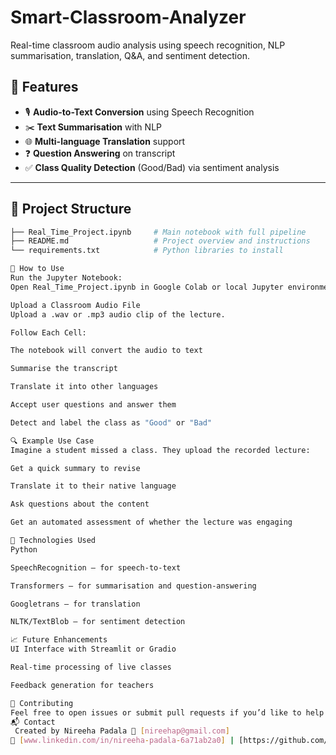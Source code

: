 # Smart-Classroom-Analyzer
Real-time classroom audio analysis using speech recognition, NLP summarisation, translation, Q&amp;A, and sentiment detection.

## 📌 Features

- 🎙️ **Audio-to-Text Conversion** using Speech Recognition
- ✂️ **Text Summarisation** with NLP
- 🌐 **Multi-language Translation** support
- ❓ **Question Answering** on transcript
- ✅ **Class Quality Detection** (Good/Bad) via sentiment analysis

---

## 📂 Project Structure

```bash
├── Real_Time_Project.ipynb     # Main notebook with full pipeline
├── README.md                   # Project overview and instructions
└── requirements.txt            # Python libraries to install

🚀 How to Use
Run the Jupyter Notebook:
Open Real_Time_Project.ipynb in Google Colab or local Jupyter environment.

Upload a Classroom Audio File
Upload a .wav or .mp3 audio clip of the lecture.

Follow Each Cell:

The notebook will convert the audio to text

Summarise the transcript

Translate it into other languages

Accept user questions and answer them

Detect and label the class as "Good" or "Bad"

🔍 Example Use Case
Imagine a student missed a class. They upload the recorded lecture:

Get a quick summary to revise

Translate it to their native language

Ask questions about the content

Get an automated assessment of whether the lecture was engaging

🧠 Technologies Used
Python

SpeechRecognition – for speech-to-text

Transformers – for summarisation and question-answering

Googletrans – for translation

NLTK/TextBlob – for sentiment detection

📈 Future Enhancements
UI Interface with Streamlit or Gradio

Real-time processing of live classes

Feedback generation for teachers

🤝 Contributing
Feel free to open issues or submit pull requests if you’d like to help improve this project!
📬 Contact
 Created by Nireeha Padala 📧 [nireehap@gmail.com]
🔗 [www.linkedin.com/in/nireeha-padala-6a71ab2a0] | [https://github.com/Nireehapadala]
